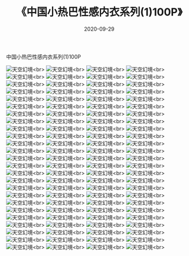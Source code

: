 ﻿---
layout: post
title: 《中国小热巴性感内衣系列(1)100P》
date: 2020-09-29
img: http://photo.orgx.cf/性感/2020/中国小热巴性感内衣系列(1)100P/000.jpg
tags: [美女,性感,泳衣]
---

中国小热巴性感内衣系列(1)100P



![天空幻境](http://photo.orgx.cf/性感/2020/中国小热巴性感内衣系列(1)100P/001.jpg''天空幻境'')<br>
![天空幻境](http://photo.orgx.cf/性感/2020/中国小热巴性感内衣系列(1)100P/002.jpg''天空幻境'')<br>
![天空幻境](http://photo.orgx.cf/性感/2020/中国小热巴性感内衣系列(1)100P/003.jpg''天空幻境'')<br>
![天空幻境](http://photo.orgx.cf/性感/2020/中国小热巴性感内衣系列(1)100P/004.jpg''天空幻境'')<br>
![天空幻境](http://photo.orgx.cf/性感/2020/中国小热巴性感内衣系列(1)100P/005.jpg''天空幻境'')<br>
![天空幻境](http://photo.orgx.cf/性感/2020/中国小热巴性感内衣系列(1)100P/006.jpg''天空幻境'')<br>
![天空幻境](http://photo.orgx.cf/性感/2020/中国小热巴性感内衣系列(1)100P/007.jpg''天空幻境'')<br>
![天空幻境](http://photo.orgx.cf/性感/2020/中国小热巴性感内衣系列(1)100P/008.jpg''天空幻境'')<br>
![天空幻境](http://photo.orgx.cf/性感/2020/中国小热巴性感内衣系列(1)100P/009.jpg''天空幻境'')<br>
![天空幻境](http://photo.orgx.cf/性感/2020/中国小热巴性感内衣系列(1)100P/010.jpg''天空幻境'')<br>
![天空幻境](http://photo.orgx.cf/性感/2020/中国小热巴性感内衣系列(1)100P/011.jpg''天空幻境'')<br>
![天空幻境](http://photo.orgx.cf/性感/2020/中国小热巴性感内衣系列(1)100P/012.jpg''天空幻境'')<br>
![天空幻境](http://photo.orgx.cf/性感/2020/中国小热巴性感内衣系列(1)100P/013.jpg''天空幻境'')<br>
![天空幻境](http://photo.orgx.cf/性感/2020/中国小热巴性感内衣系列(1)100P/014.jpg''天空幻境'')<br>
![天空幻境](http://photo.orgx.cf/性感/2020/中国小热巴性感内衣系列(1)100P/015.jpg''天空幻境'')<br>
![天空幻境](http://photo.orgx.cf/性感/2020/中国小热巴性感内衣系列(1)100P/016.jpg''天空幻境'')<br>
![天空幻境](http://photo.orgx.cf/性感/2020/中国小热巴性感内衣系列(1)100P/017.jpg''天空幻境'')<br>
![天空幻境](http://photo.orgx.cf/性感/2020/中国小热巴性感内衣系列(1)100P/018.jpg''天空幻境'')<br>
![天空幻境](http://photo.orgx.cf/性感/2020/中国小热巴性感内衣系列(1)100P/019.jpg''天空幻境'')<br>
![天空幻境](http://photo.orgx.cf/性感/2020/中国小热巴性感内衣系列(1)100P/020.jpg''天空幻境'')<br>
![天空幻境](http://photo.orgx.cf/性感/2020/中国小热巴性感内衣系列(1)100P/021.jpg''天空幻境'')<br>
![天空幻境](http://photo.orgx.cf/性感/2020/中国小热巴性感内衣系列(1)100P/022.jpg''天空幻境'')<br>
![天空幻境](http://photo.orgx.cf/性感/2020/中国小热巴性感内衣系列(1)100P/023.jpg''天空幻境'')<br>
![天空幻境](http://photo.orgx.cf/性感/2020/中国小热巴性感内衣系列(1)100P/024.jpg''天空幻境'')<br>
![天空幻境](http://photo.orgx.cf/性感/2020/中国小热巴性感内衣系列(1)100P/025.jpg''天空幻境'')<br>
![天空幻境](http://photo.orgx.cf/性感/2020/中国小热巴性感内衣系列(1)100P/026.jpg''天空幻境'')<br>
![天空幻境](http://photo.orgx.cf/性感/2020/中国小热巴性感内衣系列(1)100P/027.jpg''天空幻境'')<br>
![天空幻境](http://photo.orgx.cf/性感/2020/中国小热巴性感内衣系列(1)100P/028.jpg''天空幻境'')<br>
![天空幻境](http://photo.orgx.cf/性感/2020/中国小热巴性感内衣系列(1)100P/029.jpg''天空幻境'')<br>
![天空幻境](http://photo.orgx.cf/性感/2020/中国小热巴性感内衣系列(1)100P/030.jpg''天空幻境'')<br>
![天空幻境](http://photo.orgx.cf/性感/2020/中国小热巴性感内衣系列(1)100P/031.jpg''天空幻境'')<br>
![天空幻境](http://photo.orgx.cf/性感/2020/中国小热巴性感内衣系列(1)100P/032.jpg''天空幻境'')<br>
![天空幻境](http://photo.orgx.cf/性感/2020/中国小热巴性感内衣系列(1)100P/033.jpg''天空幻境'')<br>
![天空幻境](http://photo.orgx.cf/性感/2020/中国小热巴性感内衣系列(1)100P/034.jpg''天空幻境'')<br>
![天空幻境](http://photo.orgx.cf/性感/2020/中国小热巴性感内衣系列(1)100P/035.jpg''天空幻境'')<br>
![天空幻境](http://photo.orgx.cf/性感/2020/中国小热巴性感内衣系列(1)100P/036.jpg''天空幻境'')<br>
![天空幻境](http://photo.orgx.cf/性感/2020/中国小热巴性感内衣系列(1)100P/037.jpg''天空幻境'')<br>
![天空幻境](http://photo.orgx.cf/性感/2020/中国小热巴性感内衣系列(1)100P/038.jpg''天空幻境'')<br>
![天空幻境](http://photo.orgx.cf/性感/2020/中国小热巴性感内衣系列(1)100P/039.jpg''天空幻境'')<br>
![天空幻境](http://photo.orgx.cf/性感/2020/中国小热巴性感内衣系列(1)100P/040.jpg''天空幻境'')<br>
![天空幻境](http://photo.orgx.cf/性感/2020/中国小热巴性感内衣系列(1)100P/041.jpg''天空幻境'')<br>
![天空幻境](http://photo.orgx.cf/性感/2020/中国小热巴性感内衣系列(1)100P/042.jpg''天空幻境'')<br>
![天空幻境](http://photo.orgx.cf/性感/2020/中国小热巴性感内衣系列(1)100P/043.jpg''天空幻境'')<br>
![天空幻境](http://photo.orgx.cf/性感/2020/中国小热巴性感内衣系列(1)100P/044.jpg''天空幻境'')<br>
![天空幻境](http://photo.orgx.cf/性感/2020/中国小热巴性感内衣系列(1)100P/045.jpg''天空幻境'')<br>
![天空幻境](http://photo.orgx.cf/性感/2020/中国小热巴性感内衣系列(1)100P/046.jpg''天空幻境'')<br>
![天空幻境](http://photo.orgx.cf/性感/2020/中国小热巴性感内衣系列(1)100P/047.jpg''天空幻境'')<br>
![天空幻境](http://photo.orgx.cf/性感/2020/中国小热巴性感内衣系列(1)100P/048.jpg''天空幻境'')<br>
![天空幻境](http://photo.orgx.cf/性感/2020/中国小热巴性感内衣系列(1)100P/049.jpg''天空幻境'')<br>
![天空幻境](http://photo.orgx.cf/性感/2020/中国小热巴性感内衣系列(1)100P/050.jpg''天空幻境'')<br>
![天空幻境](http://photo.orgx.cf/性感/2020/中国小热巴性感内衣系列(1)100P/051.jpg''天空幻境'')<br>
![天空幻境](http://photo.orgx.cf/性感/2020/中国小热巴性感内衣系列(1)100P/052.jpg''天空幻境'')<br>
![天空幻境](http://photo.orgx.cf/性感/2020/中国小热巴性感内衣系列(1)100P/053.jpg''天空幻境'')<br>
![天空幻境](http://photo.orgx.cf/性感/2020/中国小热巴性感内衣系列(1)100P/054.jpg''天空幻境'')<br>
![天空幻境](http://photo.orgx.cf/性感/2020/中国小热巴性感内衣系列(1)100P/055.jpg''天空幻境'')<br>
![天空幻境](http://photo.orgx.cf/性感/2020/中国小热巴性感内衣系列(1)100P/056.jpg''天空幻境'')<br>
![天空幻境](http://photo.orgx.cf/性感/2020/中国小热巴性感内衣系列(1)100P/057.jpg''天空幻境'')<br>
![天空幻境](http://photo.orgx.cf/性感/2020/中国小热巴性感内衣系列(1)100P/058.jpg''天空幻境'')<br>
![天空幻境](http://photo.orgx.cf/性感/2020/中国小热巴性感内衣系列(1)100P/059.jpg''天空幻境'')<br>
![天空幻境](http://photo.orgx.cf/性感/2020/中国小热巴性感内衣系列(1)100P/060.jpg''天空幻境'')<br>
![天空幻境](http://photo.orgx.cf/性感/2020/中国小热巴性感内衣系列(1)100P/061.jpg''天空幻境'')<br>
![天空幻境](http://photo.orgx.cf/性感/2020/中国小热巴性感内衣系列(1)100P/062.jpg''天空幻境'')<br>
![天空幻境](http://photo.orgx.cf/性感/2020/中国小热巴性感内衣系列(1)100P/063.jpg''天空幻境'')<br>
![天空幻境](http://photo.orgx.cf/性感/2020/中国小热巴性感内衣系列(1)100P/064.jpg''天空幻境'')<br>
![天空幻境](http://photo.orgx.cf/性感/2020/中国小热巴性感内衣系列(1)100P/065.jpg''天空幻境'')<br>
![天空幻境](http://photo.orgx.cf/性感/2020/中国小热巴性感内衣系列(1)100P/066.jpg''天空幻境'')<br>
![天空幻境](http://photo.orgx.cf/性感/2020/中国小热巴性感内衣系列(1)100P/067.jpg''天空幻境'')<br>
![天空幻境](http://photo.orgx.cf/性感/2020/中国小热巴性感内衣系列(1)100P/068.jpg''天空幻境'')<br>
![天空幻境](http://photo.orgx.cf/性感/2020/中国小热巴性感内衣系列(1)100P/069.jpg''天空幻境'')<br>
![天空幻境](http://photo.orgx.cf/性感/2020/中国小热巴性感内衣系列(1)100P/070.jpg''天空幻境'')<br>
![天空幻境](http://photo.orgx.cf/性感/2020/中国小热巴性感内衣系列(1)100P/071.jpg''天空幻境'')<br>
![天空幻境](http://photo.orgx.cf/性感/2020/中国小热巴性感内衣系列(1)100P/072.jpg''天空幻境'')<br>
![天空幻境](http://photo.orgx.cf/性感/2020/中国小热巴性感内衣系列(1)100P/073.jpg''天空幻境'')<br>
![天空幻境](http://photo.orgx.cf/性感/2020/中国小热巴性感内衣系列(1)100P/074.jpg''天空幻境'')<br>
![天空幻境](http://photo.orgx.cf/性感/2020/中国小热巴性感内衣系列(1)100P/075.jpg''天空幻境'')<br>
![天空幻境](http://photo.orgx.cf/性感/2020/中国小热巴性感内衣系列(1)100P/076.jpg''天空幻境'')<br>
![天空幻境](http://photo.orgx.cf/性感/2020/中国小热巴性感内衣系列(1)100P/077.jpg''天空幻境'')<br>
![天空幻境](http://photo.orgx.cf/性感/2020/中国小热巴性感内衣系列(1)100P/078.jpg''天空幻境'')<br>
![天空幻境](http://photo.orgx.cf/性感/2020/中国小热巴性感内衣系列(1)100P/079.jpg''天空幻境'')<br>
![天空幻境](http://photo.orgx.cf/性感/2020/中国小热巴性感内衣系列(1)100P/080.jpg''天空幻境'')<br>
![天空幻境](http://photo.orgx.cf/性感/2020/中国小热巴性感内衣系列(1)100P/081.jpg''天空幻境'')<br>
![天空幻境](http://photo.orgx.cf/性感/2020/中国小热巴性感内衣系列(1)100P/082.jpg''天空幻境'')<br>
![天空幻境](http://photo.orgx.cf/性感/2020/中国小热巴性感内衣系列(1)100P/083.jpg''天空幻境'')<br>
![天空幻境](http://photo.orgx.cf/性感/2020/中国小热巴性感内衣系列(1)100P/084.jpg''天空幻境'')<br>
![天空幻境](http://photo.orgx.cf/性感/2020/中国小热巴性感内衣系列(1)100P/085.jpg''天空幻境'')<br>
![天空幻境](http://photo.orgx.cf/性感/2020/中国小热巴性感内衣系列(1)100P/086.jpg''天空幻境'')<br>
![天空幻境](http://photo.orgx.cf/性感/2020/中国小热巴性感内衣系列(1)100P/087.jpg''天空幻境'')<br>
![天空幻境](http://photo.orgx.cf/性感/2020/中国小热巴性感内衣系列(1)100P/088.jpg''天空幻境'')<br>
![天空幻境](http://photo.orgx.cf/性感/2020/中国小热巴性感内衣系列(1)100P/089.jpg''天空幻境'')<br>
![天空幻境](http://photo.orgx.cf/性感/2020/中国小热巴性感内衣系列(1)100P/090.jpg''天空幻境'')<br>
![天空幻境](http://photo.orgx.cf/性感/2020/中国小热巴性感内衣系列(1)100P/091.jpg''天空幻境'')<br>
![天空幻境](http://photo.orgx.cf/性感/2020/中国小热巴性感内衣系列(1)100P/092.jpg''天空幻境'')<br>
![天空幻境](http://photo.orgx.cf/性感/2020/中国小热巴性感内衣系列(1)100P/093.jpg''天空幻境'')<br>
![天空幻境](http://photo.orgx.cf/性感/2020/中国小热巴性感内衣系列(1)100P/094.jpg''天空幻境'')<br>
![天空幻境](http://photo.orgx.cf/性感/2020/中国小热巴性感内衣系列(1)100P/095.jpg''天空幻境'')<br>
![天空幻境](http://photo.orgx.cf/性感/2020/中国小热巴性感内衣系列(1)100P/096.jpg''天空幻境'')<br>
![天空幻境](http://photo.orgx.cf/性感/2020/中国小热巴性感内衣系列(1)100P/097.jpg''天空幻境'')<br>
![天空幻境](http://photo.orgx.cf/性感/2020/中国小热巴性感内衣系列(1)100P/098.jpg''天空幻境'')<br>
![天空幻境](http://photo.orgx.cf/性感/2020/中国小热巴性感内衣系列(1)100P/099.jpg''天空幻境'')<br>
![天空幻境](http://photo.orgx.cf/性感/2020/中国小热巴性感内衣系列(1)100P/100.jpg''天空幻境'')<br>